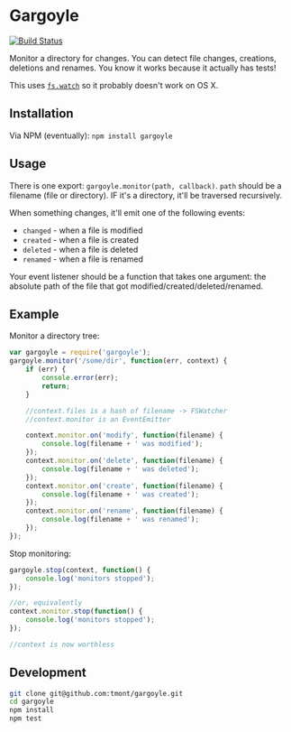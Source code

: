 # Gargoyle

[![Build Status](https://travis-ci.org/tmont/gargoyle.png)](https://travis-ci.org/tmont/gargoyle)

Monitor a directory for changes. You can detect file changes, creations,
deletions and renames. You know it works because it actually has tests!

This uses [`fs.watch`](http://nodejs.org/api/fs.html#fs_fs_watch_filename_options_listener)
so it probably doesn't work on OS X.

## Installation
Via NPM (eventually): `npm install gargoyle`

## Usage
There is one export: `gargoyle.monitor(path, callback)`. `path` should
be a filename (file or directory). IF it's a directory, it'll be traversed
recursively.

When something changes, it'll emit one of the following events:

* `changed` - when a file is modified
* `created` - when a file is created
* `deleted` - when a file is deleted
* `renamed` - when a file is renamed

Your event listener should be a function that takes one argument: the
absolute path of the file that got modified/created/deleted/renamed.

## Example
Monitor a directory tree:

```javascript
var gargoyle = require('gargoyle');
gargoyle.monitor('/some/dir', function(err, context) {
	if (err) {
		console.error(err);
		return;
	}

	//context.files is a hash of filename -> FSWatcher
	//context.monitor is an EventEmitter

	context.monitor.on('modify', function(filename) {
		console.log(filename + ' was modified');
	});
	context.monitor.on('delete', function(filename) {
        console.log(filename + ' was deleted');
    });
    context.monitor.on('create', function(filename) {
        console.log(filename + ' was created');
    });
    context.monitor.on('rename', function(filename) {
        console.log(filename + ' was renamed');
    });
});
```

Stop monitoring:
```javascript
gargoyle.stop(context, function() {
	console.log('monitors stopped');
});

//or, equivalently
context.monitor.stop(function() {
	console.log('monitors stopped');
});

//context is now worthless
```

## Development
```bash
git clone git@github.com:tmont/gargoyle.git
cd gargoyle
npm install
npm test
```
